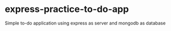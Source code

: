 # express-practice-to-do-app

Simple to-do application using express as server and mongodb as database
